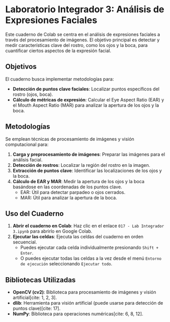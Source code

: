 #   Laboratorio Integrador 3:  Análisis de Expresiones Faciales

Este cuaderno de Colab se centra en el análisis de expresiones faciales a través del procesamiento de imágenes. El objetivo principal es detectar y medir características clave del rostro, como los ojos y la boca, para cuantificar ciertos aspectos de la expresión facial.

##   Objetivos

El cuaderno busca implementar metodologías para:

* **Detección de puntos clave faciales**: Localizar puntos específicos del rostro (ojos, boca).
* **Cálculo de métricas de expresión**:  Calcular el Eye Aspect Ratio (EAR) y el Mouth Aspect Ratio (MAR) para analizar la apertura de los ojos y la boca.

##   Metodologías

Se emplean técnicas de procesamiento de imágenes y visión computacional para:

1.  **Carga y preprocesamiento de imágenes**:  Preparar las imágenes para el análisis facial.
2.  **Detección de rostros**: Localizar la región del rostro en la imagen.
3.  **Extracción de puntos clave**: Identificar las localizaciones de los ojos y la boca.
4.  **Cálculo de EAR y MAR**:  Medir la apertura de los ojos y la boca basándose en las coordenadas de los puntos clave.
    * EAR: Útil para detectar parpadeo o ojos cerrados.
    * MAR: Útil para analizar la apertura de la boca.

##   Uso del Cuaderno

1.  **Abrir el cuaderno en Colab**: Haz clic en el enlace `017 - Lab Integrador 3.ipynb` para abrirlo en Google Colab.
2.  **Ejecutar las celdas**: Ejecuta las celdas del cuaderno en orden secuencial.
    * Puedes ejecutar cada celda individualmente presionando `Shift + Enter`.
    * O puedes ejecutar todas las celdas a la vez desde el menú `Entorno de ejecución` seleccionando `Ejecutar todo`.

##   Bibliotecas Utilizadas

* **OpenCV (cv2)**: Biblioteca para procesamiento de imágenes y visión artificial[cite: 1, 2, 3].
* **dlib**:  Herramienta para visión artificial (puede usarse para detección de puntos clave)[cite: 17].
* **NumPy**:  Biblioteca para operaciones numéricas[cite: 6, 8, 12].